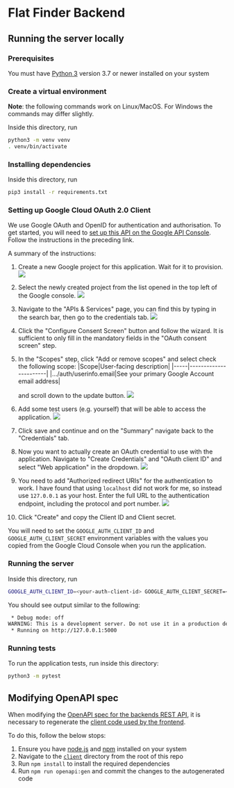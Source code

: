 # Flat Finder Backend

## Running the server locally

### Prerequisites

You must have [Python 3](https://www.python.org/downloads/) version 3.7 or newer installed on your system

### Create a virtual environment

**Note**: the following commands work on Linux/MacOS. For Windows the commands
may differ slightly.

Inside this directory, run

```bash
python3 -m venv venv
. venv/bin/activate
```

### Installing dependencies

Inside this directory, run

```bash
pip3 install -r requirements.txt
```

### Setting up Google Cloud OAuth 2.0 Client

We use Google OAuth and OpenID for authentication and authorisation. To get
started, you will need to [set up this API on the Google API Console](https://developers.google.com/identity/openid-connect/openid-connect#appsetup). Follow
the instructions in the preceding link.

A summary of the instructions:

1. Create a new Google project for this application. Wait for it to provision.
   ![](https://user-images.githubusercontent.com/68463406/229338957-09d0506c-10db-4a6e-a372-4fe99456533b.png)
2. Select the newly created project from the list opened in the top left of
   the Google console.
   ![](https://user-images.githubusercontent.com/68463406/229338962-088f0de7-5282-480a-9c8c-bb2c2fc5768e.png)
3. Navigate to the "APIs & Services" page, you can find this by typing in the
   search bar, then go to the credentials tab.
   ![](https://user-images.githubusercontent.com/68463406/229338963-61cc2149-8b79-46ac-94bc-e4aeb3978471.png)
4. Click the "Configure Consent Screen" button and follow the wizard. It is
   sufficient to only fill in the mandatory fields in the "OAuth consent screen"
   step.
5. In the "Scopes" step, click "Add or remove scopes" and select check the
   following scope:
   |Scope|User-facing description|
   |-----|-----------------------|
   |.../auth/userinfo.email|See your primary Google Account email address|

   and scroll down to the update button.
   ![](https://user-images.githubusercontent.com/68463406/229338972-d9f04e10-2a68-4d77-8941-a34d9ee658a6.png)
6. Add some test users (e.g. yourself) that will be able to access the
   application.
   ![](https://user-images.githubusercontent.com/68463406/229338974-3b90505b-fb8c-4d22-a20a-df4b16ca047e.png)
7. Click save and continue and on the "Summary" navigate back to the
   "Credentials" tab.
8. Now you want to actually create an OAuth credential to use with the
   application. Navigate to "Create Credentials" and "OAuth client ID" and
   select "Web application" in the dropdown.
   ![](https://user-images.githubusercontent.com/68463406/229338977-bae56550-50f9-4537-b39f-e7d26f4377dc.png)
9.  You need to add "Authorized redirect URIs" for the authentication to work.
   I have found that using `localhost` did not work for me, so instead use
   `127.0.0.1` as your host. Enter the full URL to the authentication endpoint,
   including the protocol and port number.
   ![](https://user-images.githubusercontent.com/68463406/229338979-8e9e1b99-f7a6-4b74-bcc4-0b876f8046ba.png)
10. Click "Create" and copy the Client ID and Client secret.

You will need to set the `GOOGLE_AUTH_CLIENT_ID` and `GOOGLE_AUTH_CLIENT_SECRET`
environment variables with the values you copied from the Google Cloud Console
when you run the application.

### Running the server

Inside this directory, run

```bash
GOOGLE_AUTH_CLIENT_ID=<your-auth-client-id> GOOGLE_AUTH_CLIENT_SECRET=<your-auth-client-secret> python3 -m flask run
```

You should see output similar to the following:

```txt
 * Debug mode: off
WARNING: This is a development server. Do not use it in a production deployment. Use a production WSGI server instead.
 * Running on http://127.0.0.1:5000
```

### Running tests

To run the application tests, run inside this directory:

```bash
python3 -m pytest
```

## Modifying OpenAPI spec

When modifying the [OpenAPI spec for the backends REST API](openapi.yaml), it
is necessary to regenerate the [client code used by the frontend](../client/src/generated/).

To do this, follow the below stops:

1. Ensure you have [node.js](https://nodejs.org/) and [npm](https://www.npmjs.com/) installed on your system
2. Navigate to the [`client`](../client/) directory from the root of this repo
3. Run `npm install` to install the required dependencies
4. Run `npm run openapi:gen` and commit the changes to the autogenerated code
